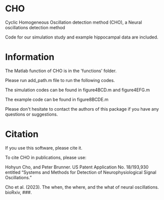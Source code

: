 # CHO 
Cyclic Homogeneous Oscillation detection method (CHO), a Neural oscillations detection method

Code for our simulation study and example hippocampal data are included.

# Information

The Matlab function of CHO is in the 'functions' folder.

Please run add_path.m file to run the following codes.

The simulation codes can be found in figure4BCD.m and figure4EFG.m

The example code can be found in figure8BCDE.m

Please don't hesitate to contact the authors of this package if you have any questions or suggestions.

# Citation

If you use this software, please cite it.

To cite CHO in publications, please use:

Hohyun Cho, and Peter Brunner. US Patent Application No. 18/193,930 entitled “Systems and Methods for Detection of Neurophysiological Signal Oscillations.”

Cho et al. (2023). The when, the where, and the what of neural oscillations. bioRxiv, ###. 

